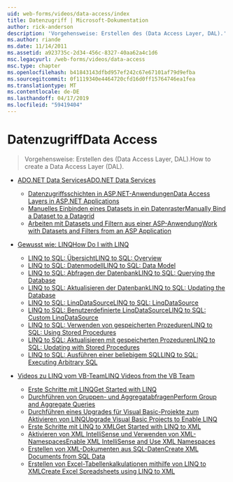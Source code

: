 ```yaml
---
uid: web-forms/videos/data-access/index
title: Datenzugriff | Microsoft-Dokumentation
author: rick-anderson
description: 'Vorgehensweise: Erstellen des (Data Access Layer, DAL).'
ms.author: riande
ms.date: 11/14/2011
ms.assetid: a923735c-2d34-456c-8327-40aa62a4c1d6
msc.legacyurl: /web-forms/videos/data-access
msc.type: chapter
ms.openlocfilehash: b41843143dfbd957ef242c67e67101af79d9efba
ms.sourcegitcommit: 0f1119340e4464720cfd16d0ff15764746ea1fea
ms.translationtype: MT
ms.contentlocale: de-DE
ms.lasthandoff: 04/17/2019
ms.locfileid: "59419404"
---
```

# <a name="data-access"></a><span data-ttu-id="423de-103">Datenzugriff</span><span class="sxs-lookup"><span data-stu-id="423de-103">Data Access</span></span>

> <span data-ttu-id="423de-104">Vorgehensweise: Erstellen des (Data Access Layer, DAL).</span><span class="sxs-lookup"><span data-stu-id="423de-104">How to create a Data Access Layer (DAL).</span></span>


- [<span data-ttu-id="423de-105">ADO.NET Data Services</span><span class="sxs-lookup"><span data-stu-id="423de-105">ADO.NET Data Services</span></span>](adonet-data-services/index.md)

    - [<span data-ttu-id="423de-106">Datenzugriffsschichten in ASP.NET-Anwendungen</span><span class="sxs-lookup"><span data-stu-id="423de-106">Data Access Layers in ASP.NET Applications</span></span>](adonet-data-services/data-access-layers-in-aspnet-applications.md)
    - [<span data-ttu-id="423de-107">Manuelles Einbinden eines Datasets in ein Datenraster</span><span class="sxs-lookup"><span data-stu-id="423de-107">Manually Bind a Dataset to a Datagrid</span></span>](adonet-data-services/how-to-manually-bind-a-dataset-to-a-datagrid.md)
    - [<span data-ttu-id="423de-108">Arbeiten mit Datasets und Filtern aus einer ASP-Anwendung</span><span class="sxs-lookup"><span data-stu-id="423de-108">Work with Datasets and Filters from an ASP Application</span></span>](adonet-data-services/how-to-work-with-datasets-and-filters-from-an-asp-application.md)
- [<span data-ttu-id="423de-109">Gewusst wie: LINQ</span><span class="sxs-lookup"><span data-stu-id="423de-109">How Do I with LINQ</span></span>](how-do-i-with-linq/index.md)

    - [<span data-ttu-id="423de-110">LINQ to SQL: Übersicht</span><span class="sxs-lookup"><span data-stu-id="423de-110">LINQ to SQL: Overview</span></span>](how-do-i-with-linq/how-do-i-linq-to-sql-overview.md)
    - [<span data-ttu-id="423de-111">LINQ to SQL: Datenmodell</span><span class="sxs-lookup"><span data-stu-id="423de-111">LINQ to SQL: Data Model</span></span>](how-do-i-with-linq/how-do-i-linq-to-sql-data-model.md)
    - [<span data-ttu-id="423de-112">LINQ to SQL: Abfragen der Datenbank</span><span class="sxs-lookup"><span data-stu-id="423de-112">LINQ to SQL: Querying the Database</span></span>](how-do-i-with-linq/how-do-i-linq-to-sql-querying-the-database.md)
    - [<span data-ttu-id="423de-113">LINQ to SQL: Aktualisieren der Datenbank</span><span class="sxs-lookup"><span data-stu-id="423de-113">LINQ to SQL: Updating the Database</span></span>](how-do-i-with-linq/how-do-i-linq-to-sql-updating-the-database.md)
    - [<span data-ttu-id="423de-114">LINQ to SQL: LinqDataSource</span><span class="sxs-lookup"><span data-stu-id="423de-114">LINQ to SQL: LinqDataSource</span></span>](how-do-i-with-linq/how-do-i-linq-to-sql-linqdatasource.md)
    - [<span data-ttu-id="423de-115">LINQ to SQL: Benutzerdefinierte LinqDataSource</span><span class="sxs-lookup"><span data-stu-id="423de-115">LINQ to SQL: Custom LinqDataSource</span></span>](how-do-i-with-linq/how-do-i-linq-to-sql-custom-linqdatasource.md)
    - [<span data-ttu-id="423de-116">LINQ to SQL: Verwenden von gespeicherten Prozeduren</span><span class="sxs-lookup"><span data-stu-id="423de-116">LINQ to SQL: Using Stored Procedures</span></span>](how-do-i-with-linq/how-do-i-linq-to-sql-using-stored-procedures.md)
    - [<span data-ttu-id="423de-117">LINQ to SQL: Aktualisieren mit gespeicherten Prozeduren</span><span class="sxs-lookup"><span data-stu-id="423de-117">LINQ to SQL: Updating with Stored Procedures</span></span>](how-do-i-with-linq/how-do-i-linq-to-sql-updating-with-stored-procedures.md)
    - [<span data-ttu-id="423de-118">LINQ to SQL: Ausführen einer beliebigem SQL</span><span class="sxs-lookup"><span data-stu-id="423de-118">LINQ to SQL: Executing Arbitrary SQL</span></span>](how-do-i-with-linq/how-do-i-linq-to-sql-executing-arbitrary-sql.md)
- [<span data-ttu-id="423de-119">Videos zu LINQ vom VB-Team</span><span class="sxs-lookup"><span data-stu-id="423de-119">LINQ Videos from the VB Team</span></span>](linq-videos-from-the-vb-team/index.md)

    - [<span data-ttu-id="423de-120">Erste Schritte mit LINQ</span><span class="sxs-lookup"><span data-stu-id="423de-120">Get Started with LINQ</span></span>](linq-videos-from-the-vb-team/how-do-i-get-started-with-linq.md)
    - [<span data-ttu-id="423de-121">Durchführen von Gruppen- und Aggregatabfragen</span><span class="sxs-lookup"><span data-stu-id="423de-121">Perform Group and Aggregate Queries</span></span>](linq-videos-from-the-vb-team/how-do-i-perform-group-and-aggregate-queries.md)
    - [<span data-ttu-id="423de-122">Durchführen eines Upgrades für Visual Basic-Projekte zum Aktivieren von LINQ</span><span class="sxs-lookup"><span data-stu-id="423de-122">Upgrade Visual Basic Projects to Enable LINQ</span></span>](linq-videos-from-the-vb-team/how-do-i-upgrade-visual-basic-projects-to-enable-linq.md)
    - [<span data-ttu-id="423de-123">Erste Schritte mit LINQ to XML</span><span class="sxs-lookup"><span data-stu-id="423de-123">Get Started with LINQ to XML</span></span>](linq-videos-from-the-vb-team/how-do-i-get-started-with-linq-to-xml.md)
    - [<span data-ttu-id="423de-124">Aktivieren von XML IntelliSense und Verwenden von XML-Namespaces</span><span class="sxs-lookup"><span data-stu-id="423de-124">Enable XML IntelliSense and Use XML Namespaces</span></span>](linq-videos-from-the-vb-team/how-do-i-enable-xml-intellisense-and-use-xml-namespaces.md)
    - [<span data-ttu-id="423de-125">Erstellen von XML-Dokumenten aus SQL-Daten</span><span class="sxs-lookup"><span data-stu-id="423de-125">Create XML Documents from SQL Data</span></span>](linq-videos-from-the-vb-team/how-do-i-create-xml-documents-from-sql-data.md)
    - [<span data-ttu-id="423de-126">Erstellen von Excel-Tabellenkalkulationen mithilfe von LINQ to XML</span><span class="sxs-lookup"><span data-stu-id="423de-126">Create Excel Spreadsheets using LINQ to XML</span></span>](linq-videos-from-the-vb-team/how-do-i-create-excel-spreadsheets-using-linq-to-xml.md)
